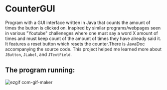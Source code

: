 # CounterGUI
Program with a GUI interface written in Java that counts the amount of times the button is clicked on. Inspired by similar programs/webpages seen in various "Youtube" challeneges where one must say a word X amount of times and must keep count of the amount of times they have already said it. It features a reset button which resets the counter.There is JavaDoc accompanying the source code. This project helped me learned more about `JButton`, `JLabel`, and `JTextField`. 

## The program running:
![ezgif com-gif-maker](https://user-images.githubusercontent.com/108318635/216479455-130ce261-ffcf-4b7a-9d93-2277a3de6c9c.gif)


